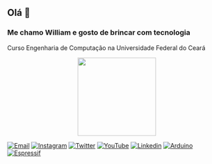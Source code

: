 ## Olá 🙂
### Me chamo William e gosto de brincar com tecnologia
Curso Engenharia de Computação na Universidade Federal do Ceará
<div align="center">
  <a href="https://github.com/wl11lm">
  <img height="180em" src="https://github-readme-stats.vercel.app/api?username=wl11lm&show_icons=true&theme=dark&include_all_commits=true&count_private=true"/>

</div>


[![Email](https://img.shields.io/badge/Gmail-D14836?style=for-the-badge&logo=gmail&logoColor=white)](href=mailto:williammarreirob@gmail.com)
[![Instagram](https://img.shields.io/badge/Instagram-E4405F?style=for-the-badge&logo=instagram&logoColor=white)](https://www.instagram.com/wl11lm/)
[![Twitter](https://img.shields.io/badge/Twitter-1DA1F2?style=for-the-badge&logo=twitter&logoColor=white)](https://twitter.com/WilliamMB2)
[![YouTube](https://img.shields.io/badge/YouTube-FF0000?style=for-the-badge&logo=youtube&logoColor=white)](https://www.youtube.com/channel/UC6pMCUCzHLpEY9fi0H_0O1w)
[![Linkedin](https://img.shields.io/badge/LinkedIn-0077B5?style=for-the-badge&logo=linkedin&logoColor=white)](https://www.linkedin.com/in/williammarreiro/)
[![Arduino](https://img.shields.io/badge/Arduino-00979D?style=for-the-badge&logo=Arduino&logoColor=white)](https://github.com/wl11lm)
[![Espressif](https://img.shields.io/badge/espressif-E7352C?style=for-the-badge&logo=espressif&logoColor=white)](https://github.com/wl11lm)
